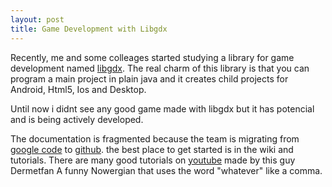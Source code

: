 ```yaml
---
layout: post
title: Game Development with Libgdx
---
```


Recently, me and some colleages started studying a library for game development named [libgdx](http://libgdx.badlogicgames.com/). The real charm of this library is that you can program a main project in plain java and it creates child projects for Android, Html5, Ios and Desktop.

Until now i didnt see any good game made with libgdx but it has potencial and is being actively developed.

The documentation is fragmented because the team is migrating from [google code](https://code.google.com/p/libgdx/) to [github](https://github.com/libgdx/). the best place to get started is in the wiki and tutorials. There are many good tutorials on [youtube](http://www.youtube.com/user/dermetfan%E2%80%8E) made by this guy Dermetfan A funny Nowergian that uses the word "whatever" like a comma.
